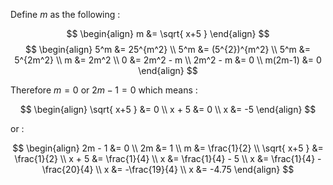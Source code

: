 Define $m$ as the following :

$$
\begin{align}
m &= \sqrt{ x+5 }
\end{align}
$$
$$
\begin{align}
5^m &= 25^{m^2} \\
5^m &= (5^{2})^{m^2} \\
5^m &= 5^{2m^2} \\
m &= 2m^2 \\
0 &= 2m^2 - m \\
2m^2 - m &= 0 \\
m(2m-1) &= 0
\end{align}
$$

Therefore $m = 0$ or $2m - 1 = 0$ which means :

$$
\begin{align}
\sqrt{ x+5 } &= 0 \\
x + 5 &= 0 \\
x &= -5
\end{align}
$$

or :

$$
\begin{align}
2m - 1 &= 0 \\
2m &= 1 \\
m &= \frac{1}{2} \\
\sqrt{ x+5 } &= \frac{1}{2} \\
x + 5 &= \frac{1}{4} \\
x &= \frac{1}{4} - 5 \\
x &= \frac{1}{4} - \frac{20}{4} \\
x &= -\frac{19}{4} \\
x &= -4.75
\end{align}
$$
